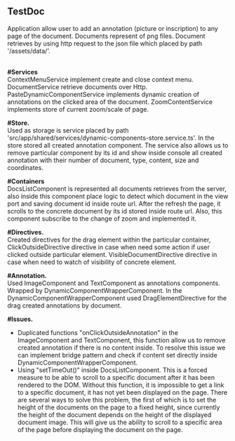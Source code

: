 ## TestDoc
Application allow user to add an annotation (picture or inscription) to any page of the document. Documents represent of png files.
Document retrieves by using http request to the json file which placed by path '/assets/data/'.

<br/>
<strong>#Services</strong>
<br/>
ContextMenuService implement create and close context menu. DocumentService retrieve documents over Http. PasteDynamicComponentService 
implements dynamic creation of annotations on the clicked area of the document. ZoomContentService implements store of current zoom/scale of page.

<strong>#Store.</strong>
<br/>
Used as storage is service placed by path 'src/app/shared/services/dynamic-components-store.service.ts'. In the store stored 
all created annotation component. The service also allows us to remove particular component by its id and show inside console
all created annotation with their number of document, type, content, size and coordinates.

<strong>#Containers</strong>
<br/>
DocsListComponent is represented all documents retrieves from the server, also inside this component place logic to detect which document in the view port
and saving document id inside route url. After the refresh the page, it scrolls to the concrete document by its id stored inside route url. 
Also, this component subscribe to the change of zoom and implemented it.

<strong>#Directives.</strong>
<br/>
Created directives for the drag element within the particular container, ClickOutsideDirective directive in case when need some action if user clicked 
outside particular element. VisibleDocumentDirective directive in case when need to watch of visibility of concrete element.

<strong>#Annotation.</strong>
<br/>
Used ImageComponent and TextComponent as annotations components. Wrapped by DynamicComponentWrapperComponent. In the DynamicComponentWrapperComponent
used DragElementDirective for the drag created annotations by document.

<strong>#Issues.</strong>
<br/>
- Duplicated functions "onClickOutsideAnnotation" in the ImageComponent and TextComponent, this function allow us to remove created annotation if there is no content inside.
To resolve this issue we can implement bridge pattern and check if content set directly inside  DynamicComponentWrapperComponent.
- Using "setTimeOut()" inside DocsListComponent. This is a forced measure to be able to scroll to a specific document after it has been rendered to the DOM. Without this function, 
it is impossible to get a link to a specific document, it has not yet been displayed on the page. There are several ways to solve this problem, the first of which is to set the 
height of the documents on the page to a fixed height, since currently the height of the document depends on the height of the displayed document image. This will give us the ability
to scroll to a specific area of the page before displaying the document on the page.
